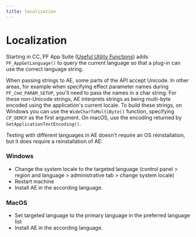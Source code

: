 ```yaml
---
title: localization
---
```

# Localization

Starting in CC, PF App Suite ([Useful Utility Functions](../../effect-details/useful-utility-functions)) adds `PF_AppGetLanguage()` to query the current language so that a plug-in can use the correct language string.

When passing strings to AE, some parts of the API accept Unicode. In other areas, for example when specifying effect parameter names during `PF_Cmd_PARAM_SETUP`, you'll need to pass the names in a char string. For these non-Unicode strings, AE interprets strings as being multi-byte encoded using the application's current locale. To build these strings, on Windows you can use the `WideCharToMultiByte()` function, specifying `CP_OEMCP` as the first argument. On macOS, use the encoding returned by `GetApplicationTextEncoding()`.

Testing with different languages in AE doesn't require an OS reinstallation, but it does require a reinstallation of AE:

### Windows

- Change the system locale to the targeted language (control panel > region and language > administrative tab > change system locale)
- Restart machine
- Install AE in the according language.

### MacOS

- Set targeted language to the primary language in the preferred language list
- Install AE in the according language.
